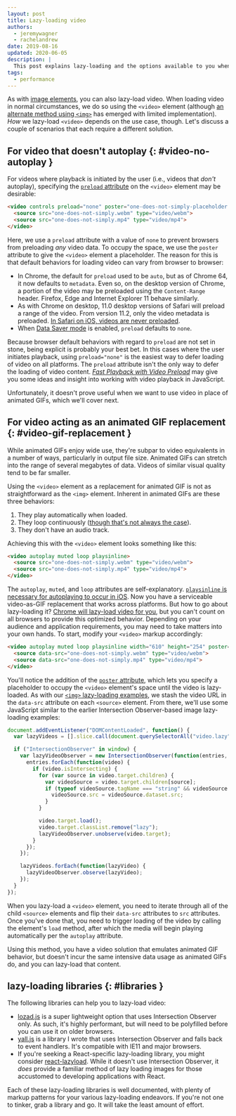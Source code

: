 ```yaml
---
layout: post
title: Lazy-loading video
authors:
  - jeremywagner
  - rachelandrew
date: 2019-08-16
updated: 2020-06-05
description: |
  This post explains lazy-loading and the options available to you when lazy-loading video.
tags:
  - performance
---
```


As with [image elements](/lazy-loading-images), you can also lazy-load video. When loading video in
normal circumstances, we do so using the `<video>` element (although [an
alternate method using
`<img>`](https://calendar.perfplanet.com/2017/animated-gif-without-the-gif/) has
emerged with limited implementation). _How_ we lazy-load `<video>` depends on the
use case, though. Let's discuss a couple of scenarios that each require a
different solution.

## For video that doesn't autoplay {: #video-no-autoplay }

For videos where playback is initiated by the user (i.e., videos that _don't_
autoplay), specifying the [`preload`
attribute](https://developer.mozilla.org/en-US/docs/Web/HTML/Element/video#attr-preload)
on the `<video>` element may be desirable:

```html
<video controls preload="none" poster="one-does-not-simply-placeholder.jpg">
  <source src="one-does-not-simply.webm" type="video/webm">
  <source src="one-does-not-simply.mp4" type="video/mp4">
</video>
```

Here, we use a `preload` attribute with a value of `none` to prevent browsers
from preloading _any_ video data. To occupy the space, we use the `poster`
attribute to give the `<video>` element a placeholder. The reason for this is
that default behaviors for loading video can vary from browser to browser:

- In Chrome, the default for `preload` used to be `auto`, but as of Chrome 64, it now
defaults to `metadata`. Even so, on the desktop version of Chrome, a portion of
the video may be preloaded using the `Content-Range` header. Firefox, Edge and
Internet Explorer 11 behave similarly.
- As with Chrome on desktop, 11.0 desktop versions of Safari will preload a range
of the video.
From version 11.2, only the video metadata is preloaded. [In Safari on iOS, videos are never
preloaded](https://developer.apple.com/library/content/documentation/AudioVideo/Conceptual/Using_HTML5_Audio_Video/AudioandVideoTagBasics/AudioandVideoTagBasics.html#//apple_ref/doc/uid/TP40009523-CH2-SW9).
- When [Data Saver mode](https://support.google.com/chrome/answer/2392284) is
enabled, `preload` defaults to `none`.

Because browser default behaviors with regard to `preload` are not set in stone,
being explicit is probably your best bet. In this cases where the user initiates
playback, using `preload="none"` is the easiest way to defer loading of video on
all platforms. The `preload` attribute isn't the only way to defer the loading
of video content. [_Fast Playback with Video
Preload_](https://developers.google.com/web/fundamentals/media/fast-playback-with-video-preload) may give you
some ideas and insight into working with video playback in JavaScript.

Unfortunately, it doesn't prove useful when we want to use video in place of
animated GIFs, which we'll cover next.

## For video acting as an animated GIF replacement {: #video-gif-replacement }

While animated GIFs enjoy wide use, they're subpar to video equivalents in a
number of ways, particularly in output file size. Animated GIFs can stretch into
the range of several megabytes of data. Videos of similar visual quality tend to
be far smaller.

Using the `<video>` element as a replacement for animated GIF is not as
straightforward as the `<img>` element. Inherent in animated GIFs are these
three behaviors:

1. They play automatically when loaded.
2. They loop continuously ([though that's not always the
case](https://davidwalsh.name/prevent-gif-loop)).
3. They don't have an audio track.

Achieving this with the `<video>` element looks something like this:

```html
<video autoplay muted loop playsinline>
  <source src="one-does-not-simply.webm" type="video/webm">
  <source src="one-does-not-simply.mp4" type="video/mp4">
</video>
```

The `autoplay`, `muted`, and `loop` attributes are self-explanatory.
[`playsinline` is necessary for autoplaying to occur in
iOS](https://webkit.org/blog/6784/new-video-policies-for-ios/). Now you have a
serviceable video-as-GIF replacement that works across platforms. But how to go
about lazy-loading it? [Chrome will lazy-load video for
you](https://www.google.com/url?q=https://developers.google.com/web/updates/2017/03/chrome-58-media-updates%23offscreen&sa=D&ust=1521096956530000&usg=AFQjCNHPv7wM_yxmkOWKA0sZ-MXYKUdUXg),
but you can't count on all browsers to provide this optimized behavior.
Depending on your audience and application requirements, you may need to take
matters into your own hands. To start, modify your `<video>` markup accordingly:

```html
<video autoplay muted loop playsinline width="610" height="254" poster="one-does-not-simply.jpg">
  <source data-src="one-does-not-simply.webm" type="video/webm">
  <source data-src="one-does-not-simply.mp4" type="video/mp4">
</video>
```

You'll notice the addition of the [`poster`
attribute](https://developer.mozilla.org/en-US/docs/Web/HTML/Element/video#attr-poster),
which lets you specify a placeholder to occupy the `<video>` element's space
until the video is lazy-loaded. As with our [`<img>` lazy-loading examples](/lazy-loading-images/),
 we stash the video URL in the `data-src` attribute on each `<source>`
element. From there, we'll use some JavaScript similar to the earlier
Intersection Observer-based image lazy-loading examples:

```javascript
document.addEventListener("DOMContentLoaded", function() {
  var lazyVideos = [].slice.call(document.querySelectorAll("video.lazy"));

  if ("IntersectionObserver" in window) {
    var lazyVideoObserver = new IntersectionObserver(function(entries, observer) {
      entries.forEach(function(video) {
        if (video.isIntersecting) {
          for (var source in video.target.children) {
            var videoSource = video.target.children[source];
            if (typeof videoSource.tagName === "string" && videoSource.tagName === "SOURCE") {
              videoSource.src = videoSource.dataset.src;
            }
          }

          video.target.load();
          video.target.classList.remove("lazy");
          lazyVideoObserver.unobserve(video.target);
        }
      });
    });

    lazyVideos.forEach(function(lazyVideo) {
      lazyVideoObserver.observe(lazyVideo);
    });
  }
});
```

When you lazy-load a `<video>` element, you need to iterate through all of the child
`<source>` elements and flip their `data-src` attributes to `src` attributes. Once
you've done that, you need to trigger loading of the video by calling the
element's `load` method, after which the media will begin playing automatically
per the `autoplay` attribute.

Using this method, you have a video solution that emulates animated GIF behavior,
but doesn't incur the same intensive data usage as animated GIFs do,
and you can lazy-load that content.

## lazy-loading libraries {: #libraries }

The following libraries can help you to lazy-load video:

- [lozad.js](https://github.com/ApoorvSaxena/lozad.js) is a super lightweight
option that uses Intersection Observer only. As such, it's highly performant,
but will need to be polyfilled before you can use it on older browsers.
- [yall.js](https://github.com/malchata/yall.js) is a library I wrote that uses
Intersection Observer and falls back to event handlers. It's compatible with IE11
and major browsers.
- If you're seeking a React-specific lazy-loading library, you might consider
[react-lazyload](https://github.com/jasonslyvia/react-lazyload). While it
doesn't use Intersection Observer, it _does_ provide a familiar method of lazy
loading images for those accustomed to developing applications with React.

Each of these lazy-loading libraries is well documented, with plenty of markup
patterns for your various lazy-loading endeavors. If you're not one to tinker,
grab a library and go. It will take the least amount of effort.
